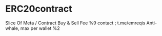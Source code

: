 # ERC20contract
Slice Of Meta / Contract
Buy & Sell Fee %9
contact ; t.me/emreqis 
Anti-whale, max per wallet %2
